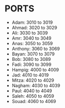 # PORTS

- Adam: 3010 to 3019
- Ahmad: 3020 to 3029
- Ali: 3030 to 3039
- Amr: 3040 to 3049
- Anas: 3050 to 3059
- Anthony: 3060 to 3069
- Bayan: 3070 to 3079
- Bob: 3080 to 3089
- Fadi: 3090 to 3099
- Hampig: 4000 to 4009
- Jad: 4010 to 4019
- Mitza: 4020 to 4029
- Nagham: 4030 to 4039
- Paul: 4040 to 4049
- Saleh: 4050 to 4059
- Souad: 4060 to 4069
